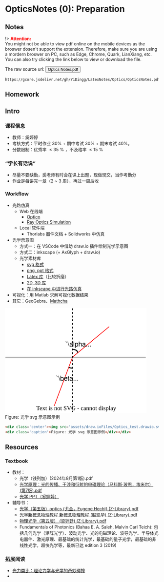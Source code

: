 # OpticsNotes (0): Preparation

## Notes 

!> **<span style='color:red'>Attention:</span>**<br>
You might not be able to view pdf online on the mobile devices as the broswer dosen't support the extension. Therefore, make sure you are using a mordern broswer on PC, such as Edge, Chrome, Quark, LianXiang, etc. You can also try clicking the link below to view or download
the file.

The raw source url: <button onclick="window.open('https://gcore.jsdelivr.net/gh/YiDingg/LatexNotes/Optics/OpticsNotes.pdf')" type="button">Optics Notes.pdf</button>

```pdf
https://gcore.jsdelivr.net/gh/YiDingg/LatexNotes/Optics/OpticsNotes.pdf
```

## Homework



## Intro


### 课程信息

- 教师：奚婷婷
- 考核方式：平时作业 30% + 期中考试 30% + 期末考试 40%。
- 分数限制：优秀率 $\leqslant 35\ \%$ ，不及格率 $\leqslant 15\  \%$

### “学长有话说”

- 尽量不要缺勤，奚老师有时会在课上出题，现做现交，当作考勤分
- 作业是每讲完一章（2 ~ 3 周），再过一周后收


### Workflow
- 光路仿真
  - Web 在线端
    - [Optico](https://www.optico.app/en/start-en/)
    - [Ray Optics Simulation](https://phydemo.app/ray-optics/cn/)
  - Local 软件端
    - Thorlabs 器件文档 + Solidworks 中仿真
- 光学示意图
  - 方式一：在 VSCode 中借助 draw.io 插件绘制光学示意图
  - 方式二：inkscape (+ AxGlyph + draw.io)
  - 光学素材库
    - [svg 格式](https://www.gwoptics.org/ComponentLibrary/)
    - [png, ppt 格式](https://markelz.physics.buffalo.edu/node/411)
    - [Latex 库](https://ctan.org/pkg/pst-optexp)（比较折磨）
    - [2D, 3D 库](https://github.com/amv213/ComponentLibrary)
    - [在 inkscape 中进行光路仿真](https://github.com/damienBloch/inkscape-raytracing)
- 可视化：用 Matlab 求解可视化数据结果
- 其它：GeoGebra、[Mathcha](https://www.mathcha.io/editor) 

<div class='center'><img src='assets/draw.ioFiles/Optics_test.drawio.svg' alt='img'/>
<div class='caption'>Figure: 光学 svg 示意图示例</div></div>

``` html
<div class='center'><img src='assets/draw.ioFiles/Optics_test.drawio.svg' alt='img'/>
<div class='caption'>Figure: 光学 svg 示意图示例</div></div>
```


## Resources

### Textbook


- 教材：
  - 光学（钱列加）(2024年8月第1版).pdf
  - [光学原理：光的传播、干涉和衍射的电磁理论（马科斯·玻恩，埃米尔）(第7版).pdf](https://s.b1n.net/DABQD)
  - [光学 PPT（奚婷婷）](https://www.writebug.com/code/53666336-413e-11ef-afda-0242c0a84017/src/branch/main/%E5%85%89%E5%AD%A6%20PPT/#)
- 辅导书：
  - [光学（第五版）optics (尤金，Eugene Hecht) (Z-Library).pdf](https://www.writebug.com/static/uploads/2024/9/2/3ed06af7e4f074f1964feb480a541a6b.pdf)
  - [光学新概念物理教程 新概念物理教程 (赵凯华) (Z-Library).pdf](https://www.writebug.com/static/uploads/2024/9/2/4354c0a83b3b86c3c390cb816f649675.pdf)
  - [物理光学（第五版） (梁铨廷) (Z-Library).pdf](https://www.writebug.com/static/uploads/2024/9/2/501fb70a8ae70b6d7fa45c5c328e50e9.pdf)
  - Fundamentals of Photonics (Bahaa E. A. Saleh, Malvin Carl Teich): 包括几何光学（矩阵光学）、波动光学、光的电磁理论、波导光学、半导体光电器件、激光原理、最基础的统计光学，最基础的量子光学，最基础的非线性光学，超快光学等，最新已达 edition 3 (2019)


### 拓展阅读

- [光力类比：理论力学与光学的奇妙碰撞](https://zhuanlan.zhihu.com/p/666330436)
- 